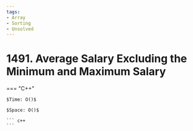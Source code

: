 ```yaml
---
tags:
- Array
- Sorting
- Unsolved
---
```



# 1491. Average Salary Excluding the Minimum and Maximum Salary

=== "C++"

    $Time: O()$

    $Space: O()$

    ``` c++
    ```